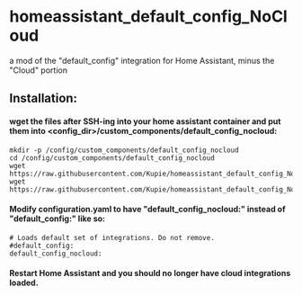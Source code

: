 # homeassistant_default_config_NoCloud
a mod of the "default_config" integration for Home Assistant, minus the "Cloud" portion

## Installation:

#### wget the files after SSH-ing into your home assistant container and put them into <config_dir>/custom_components/default_config_nocloud:
```
mkdir -p /config/custom_components/default_config_nocloud
cd /config/custom_components/default_config_nocloud
wget https://raw.githubusercontent.com/Kupie/homeassistant_default_config_NoCloud/main/__init__.py
wget https://raw.githubusercontent.com/Kupie/homeassistant_default_config_NoCloud/main/__init__.py
```

#### Modify configuration.yaml to have "default_config_nocloud:" instead of "default_config:" like so:
```
# Loads default set of integrations. Do not remove.
#default_config:
default_config_nocloud:
```

#### Restart Home Assistant and you should no longer have cloud integrations loaded.

